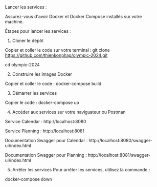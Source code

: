 Lancer les services : 


Assurez-vous d'avoir Docker et Docker Compose installés sur votre machine.

Étapes pour lancer les services : 
1. Cloner le dépôt

Copier et coller le code sur votre terminal :
git clone https://github.com/thienkonphap/olympic-2024.git

cd olympic-2024

2. Construire les images Docker

Copier et coller le code : 
docker-compose build

3. Démarrer les services

Copier le code : 
docker-compose up

4. Accéder aux services sur votre naviguateur ou Postman

Service Calendar : http://localhost:8080

Service Planning : http://localhost:8081

Documentation Swagger pour Calendar : http://localhost:8080/swagger-ui/index.html

Documentation Swagger pour Planning : http://localhost:8081/swagger-ui/index.html

5. Arrêter les services
Pour arrêter les services, utilisez la commande :

docker-compose down
